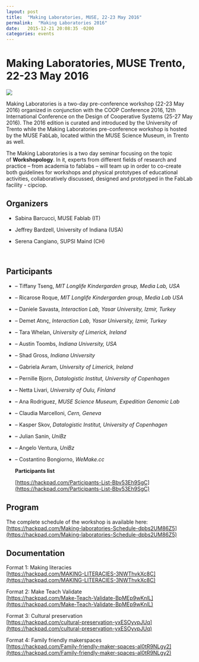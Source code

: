 ```yaml
---
layout: post
title:  "Making Laboratories, MUSE, 22-23 May 2016"
permalink:  "Making Laboratories 2016"
date:   2015-12-21 20:08:35 -0200
categories: events
---
```


<h1>Making Laboratories, MUSE Trento, 22-23 May 2016 </h1>

![](http://fablab.muse.it/wp-content/uploads/2016/03/panoramica_small.jpg)

<p>Making Laboratories is a two-day pre-conference workshop (22-23 May 2016) organized in conjunction with the COOP Conference 2016, 12th International Conference on the Design of Cooperative Systems (25-27 May 2016). The 2016 edition is curated and introduced by the University of Trento while the Making Laboratories pre-conference workshop is hosted by the MUSE FabLab, located within the MUSE Science Museum, in Trento as well.

The Making Laboratories is a two day seminar focusing on the topic of **Workshopology**. In it, experts from different fields of research and practice – from academia to fablabs – will team up in order to co-create both guidelines for workshops and physical prototypes of educational activities, collaboratively discussed, designed and prototyped in the FabLab facility - cipciop. </p>

## Organizers

- Sabina Barcucci, MUSE Fablab (IT)

- Jeffrey Bardzell, University of Indiana (USA)

- Serena Cangiano, SUPSI Maind (CH)

  ​



## Participants

- – Tiffany Tseng, *MIT Longlife Kindergarden group, Media Lab, USA*

- – Ricarose Roque, *MIT Longlife Kindergarden group, Media Lab USA*

- – Daniele Savasta, *Interaction Lab, Yasar University, Izmir, Turkey*

- – Demet Atınç, *Interaction Lab, Yasar University, Izmir, Turkey*

- – Tara Whelan, *University of Limerick, Ireland*

- – Austin Toombs, *Indiana University, USA*

- – Shad Gross, *Indiana University*

- – Gabriela Avram, *University of Limerick, Ireland*

- – Pernille Bjorn, *Datalogistic Institut, University of Copenhagen*

- – Netta Livari, *University of Oulu, Finland*

- – Ana Rodriguez, *MUSE Science Museum, Expedition Genomic Lab*

- – Claudia Marcelloni, *Cern, Geneva*

- – Kasper Skov, *Datalogistic Institut, University of Copenhagen*

- – Julian Sanin, *UniBz*

- – Angelo Ventura, *UniBz*

- – Costantino Bongiorno, *WeMake.cc*

  **Participants list**

  [https://hackpad.com/Participants-List-Bbv53Eh9SgC](https://hackpad.com/Participants-List-Bbv53Eh9SgC)


## Program

The complete schedule of the workshop is available here:  
[https://hackpad.com/Making-laboratories-Schedule-dpbs2UM86Z5](https://hackpad.com/Making-laboratories-Schedule-dpbs2UM86Z5)

## Documentation

Format 1: Making literacies  
[https://hackpad.com/MAKING-LITERACIES-3NWThvkXc8C](https://hackpad.com/MAKING-LITERACIES-3NWThvkXc8C)

Format 2: Make Teach Validate  
[https://hackpad.com/Make-Teach-Validate-BpMEp9wKnlL](https://hackpad.com/Make-Teach-Validate-BpMEp9wKnlL)

Format 3: Cultural preservation  
[https://hackpad.com/cultural-preservation-yxESOyvpJUq](https://hackpad.com/cultural-preservation-yxESOyvpJUq)

Format 4: Family friendly makerspaces  
[https://hackpad.com/Family-friendly-maker-spaces-aI0tR9NLgy2](https://hackpad.com/Family-friendly-maker-spaces-aI0tR9NLgy2)











